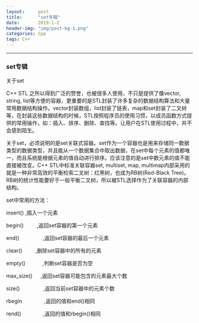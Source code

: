 ```yaml
---
layout:     post
title:      "set专辑"
date:       2019-1-2 
header-img: "img/post-bg-1.png"
categories: Cpp
tags: C++
---
```


------

### set专辑

关于set

C++ STL 之所以得到广泛的赞誉，也被很多人使用，不只是提供了像vector, string, list等方便的容器，更重要的是STL封装了许多复杂的数据结构算法和大量常用数据结构操作。vector封装数组，list封装了链表，map和set封装了二叉树等，在封装这些数据结构的时候，STL按照程序员的使用习惯，以成员函数方式提供的常用操作，如：插入、排序、删除、查找等。让用户在STL使用过程中，并不会感到陌生。

关于set，必须说明的是set关联式容器。set作为一个容器也是用来存储同一数据类型的数据类型，并且能从一个数据集合中取出数据，在set中每个元素的值都唯一，而且系统能根据元素的值自动进行排序。应该注意的是set中数元素的值不能直接被改变。C++ STL中标准关联容器set, multiset, map, multimap内部采用的就是一种非常高效的平衡检索二叉树：红黑树，也成为RB树(Red-Black Tree)。RB树的统计性能要好于一般平衡二叉树，所以被STL选择作为了关联容器的内部结构。



set中常用的方法：

insert()              ,插入一个元素

begin()     　　 ,返回set容器的第一个元素

end() 　　　　 ,返回set容器的最后一个元素

clear()   　　     ,删除set容器中的所有的元素

empty() 　　　,判断set容器是否为空

max_size() 　 ,返回set容器可能包含的元素最大个数

size() 　　　　 ,返回当前set容器中的元素个数

rbegin　　　　 ,返回的值和end()相同

rend()　　　　 ,返回的值和rbegin()相同
